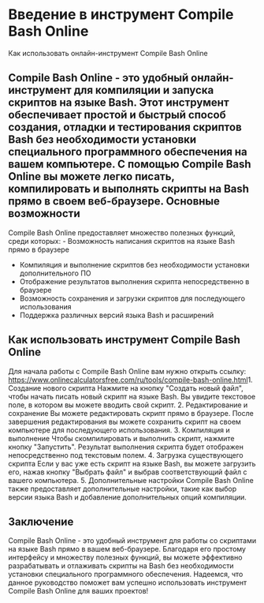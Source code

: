 Введение в инструмент Compile Bash Online
=========================================

Как использовать онлайн-инструмент Compile Bash Online

Compile Bash Online - это удобный онлайн-инструмент для компиляции и запуска скриптов на языке Bash. Этот инструмент обеспечивает простой и быстрый способ создания, отладки и тестирования скриптов Bash без необходимости установки специального программного обеспечения на вашем компьютере. С помощью Compile Bash Online вы можете легко писать, компилировать и выполнять скрипты на Bash прямо в своем веб-браузере. Основные возможности
--------------------

Compile Bash Online предоставляет множество полезных функций, среди которых: - Возможность написания скриптов на языке Bash прямо в браузере
- Компиляция и выполнение скриптов без необходимости установки дополнительного ПО
- Отображение результатов выполнения скрипта непосредственно в браузере
- Возможность сохранения и загрузки скриптов для последующего использования
- Поддержка различных версий языка Bash и расширений

Как использовать инструмент Compile Bash Online
-----------------------------------------------

Для начала работы с Compile Bash Online вам нужно открыть ссылку: <https://www.onlinecalculatorsfree.com/ru/tools/compile-bash-online.html>1. Создание нового скрипта Нажмите на кнопку "Создать новый файл", чтобы начать писать новый скрипт на языке Bash. Вы увидите текстовое поле, в котором вы можете вводить свой скрипт.
2. Редактирование и сохранение Вы можете редактировать скрипт прямо в браузере. После завершения редактирования вы можете сохранить скрипт на своем компьютере для последующего использования.
3. Компиляция и выполнение Чтобы скомпилировать и выполнить скрипт, нажмите кнопку "Запустить". Результат выполнения скрипта будет отображен непосредственно под текстовым полем.
4. Загрузка существующего скрипта Если у вас уже есть скрипт на языке Bash, вы можете загрузить его, нажав кнопку "Выбрать файл" и выбрав соответствующий файл с вашего компьютера.
5. Дополнительные настройки Compile Bash Online также предоставляет дополнительные настройки, такие как выбор версии языка Bash и добавление дополнительных опций компиляции.

Заключение
----------

Compile Bash Online - это удобный инструмент для работы со скриптами на языке Bash прямо в вашем веб-браузере. Благодаря его простому интерфейсу и множеству полезных функций, вы можете эффективно разрабатывать и отлаживать скрипты на Bash без необходимости установки специального программного обеспечения. Надеемся, что данное руководство поможет вам успешно использовать инструмент Compile Bash Online для ваших проектов! 